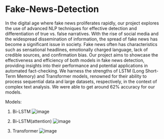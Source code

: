 # Fake-News-Detection

In the digital age where fake news proliferates rapidly, our project explores the use of advanced NLP techniques for effective detection and differentiation of true vs. false narratives. With the rise of social media and the widespread dissemination of information, the spread of fake news has become a significant issue in society. Fake news often has characteristics such as sensational headlines, emotionally charged language, lack of credible sources, and confirmation bias. Our project aims to showcase the effectiveness and efficiency of both models in fake news detection, providing insights into their performance and potential applications in automated fact-checking. We harness the strengths of LSTM (Long Short-Term Memory) and Transformer models, renowned for their ability to process sequential data and large datasets, respectively, in the context of complex text analysis. We were able to get around 62\% accuracy for our models.

Models:

1. Bi-LSTM
![image](https://github.com/santhoshchilaka/Fake-News-Detection/assets/51093711/a2b08bfc-6c8a-4435-8e8c-c900cc041bae)

2. Bi-LSTM(attention)
![image](https://github.com/santhoshchilaka/Fake-News-Detection/assets/51093711/cb8de268-f21d-402c-b8e1-fff560ce9fc7)

3. Transformer
 ![image](https://github.com/santhoshchilaka/Fake-News-Detection/assets/51093711/b50c148b-e525-47c8-a3a8-543aed5e0ad4)
